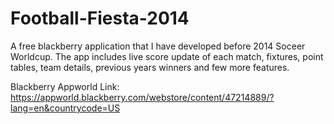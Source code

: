 # Football-Fiesta-2014

A free blackberry application that I have developed before 2014 Soceer Worldcup. The app includes live score update of each match, fixtures, point tables, team details, previous years winners and few more features.

Blackberry Appworld Link: https://appworld.blackberry.com/webstore/content/47214889/?lang=en&countrycode=US